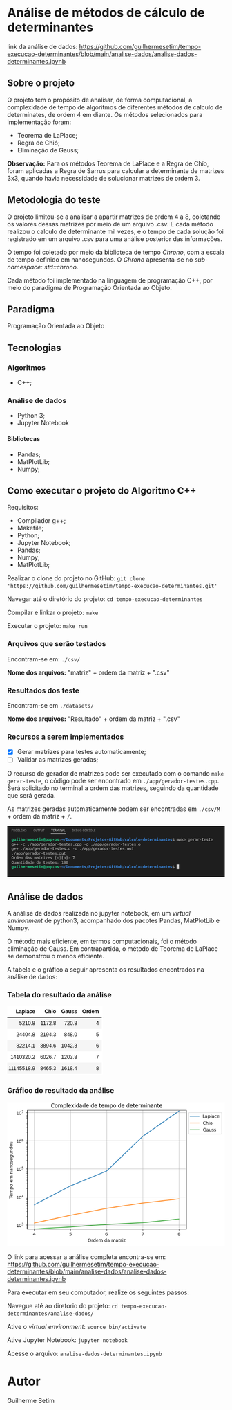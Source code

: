 # Análise de métodos de cálculo de determinantes

link da análise de dados: https://github.com/guilhermesetim/tempo-execucao-determinantes/blob/main/analise-dados/analise-dados-determinantes.ipynb

## Sobre o projeto

O projeto tem o propósito de analisar, de forma computacional, a complexidade de tempo de algoritmos de diferentes métodos de calculo de determinates, de ordem 4 em diante. Os métodos selecionados para implementação foram:

- Teorema de LaPlace;
- Regra de Chió;
- Eliminação de Gauss;

**Observação:** Para os métodos Teorema de LaPlace e a Regra de Chío, foram aplicadas a Regra de Sarrus para calcular a determinante de matrizes 3x3, quando havia necessidade de solucionar matrizes de ordem 3.

## Metodologia do teste
O projeto limitou-se a analisar a apartir matrizes de ordem 4 a 8, coletando os valores dessas matrizes por meio de um arquivo .csv. E cada método realizou o calculo de determinante mil vezes, e o tempo de cada solução foi registrado em um arquivo .csv para uma análise posterior das informações.

O tempo foi coletado por meio da biblioteca de tempo *Chrono*, com a escala de tempo definido em nanosegundos. O *Chrono* apresenta-se no *sub-namespace: std::chrono*.

Cada método foi implementado na linguagem de programação C++, por meio do paradigma de Programação Orientada ao Objeto.

## Paradigma
Programação Orientada ao Objeto

## Tecnologias

### Algoritmos
- C++;

### Análise de dados
- Python 3;
- Jupyter Notebook

#### Bibliotecas
- Pandas;
- MatPlotLib;
- Numpy;


## Como executar o projeto do Algoritmo C++
Requisitos:

- Compilador g++;
- Makefile;
- Python;
- Jupyter Notebook;
- Pandas;
- Numpy;
- MatPlotLib;

Realizar o clone do projeto no GitHub:
`git clone 'https://github.com/guilhermesetim/tempo-execucao-determinantes.git' `

Navegar até o diretório do projeto:
`cd tempo-execucao-determinantes`

Compilar e linkar o projeto:
`make`

Executar o projeto:
`make run`

### Arquivos que serão testados
Encontram-se em: `./csv/`

**Nome dos arquivos:** "matriz" + ordem da matriz + ".csv"

### Resultados dos teste
Encontram-se em `./datasets/`

**Nome dos arquivos:** "Resultado" + ordem da matriz + ".csv"


### Recursos a serem implementados
- [x] Gerar matrizes para testes automaticamente;
- [ ] Validar as matrizes geradas;

O recurso de gerador de matrizes pode ser executado com o comando `make gerar-teste`, o código pode ser encontrado em `./app/gerador-testes.cpp`. Será solicitado no terminal a ordem das matrizes, seguindo da quantidade que será gerada.

As matrizes geradas automaticamente podem ser encontradas em `./csv/M` + ordem da matriz + `/`.

![gerador de testes automático](assets/gerador-teste.png)

## Análise de dados
A análise de dados realizada no jupyter notebook, em um *virtual environment* de python3, acompanhado dos pacotes Pandas, MatPlotLib e Numpy.

O método mais eficiente, em termos computacionais, foi o método eliminação de Gauss. Em contrapartida, o método de Teorema de LaPlace se demonstrou o menos eficiente.

A tabela e o gráfico a seguir apresenta os resultados encontrados na análise de dados:

### Tabela do resultado da análise
![tabela médias dos resultados](assets/tabela-medias-resultados.png) 

### Gráfico do resultado da análise
![gráfico resultado](assets/grafico-resultado.png)

O link para acessar a análise completa encontra-se em: https://github.com/guilhermesetim/tempo-execucao-determinantes/blob/main/analise-dados/analise-dados-determinantes.ipynb

Para executar em seu computador, realize os seguintes passos:

Navegue até ao diretorio do projeto: `cd tempo-execucao-determinantes/analise-dados/`

Ative o *virtual environment*: `source bin/activate`

Ative Jupyter Notebook: `jupyter notebook`

Acesse o arquivo: `analise-dados-determinantes.ipynb`


# Autor

Guilherme Setim